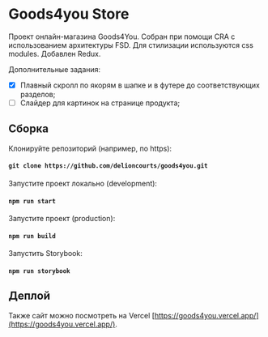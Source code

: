 # Goods4you Store


Проект онлайн-магазина Goods4You. Собран при помощи CRA с использованием архитектуры FSD. Для стилизации используются css modules. Добавлен Redux. 


Дополнительные задания:

- [X] Плавный скролл по якорям в шапке и в футере до соответствующих разделов; 
- [ ] Слайдер для картинок на странице продукта;

## Сборка

Клонируйте репозиторий (например, по https):

#### `git clone https://github.com/delioncourts/goods4you.git`

Запустите проект локально (development): 

#### `npm run start`

Запустите проект (production): 

#### `npm run build`

Запустить Storybook:

#### `npm run storybook`

## Деплой 

Также сайт можно посмотреть на Vercel [https://goods4you.vercel.app/](https://goods4you.vercel.app/).